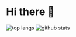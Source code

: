 # Hi there 👋

![top langs](https://github-readme-stats.vercel.app/api/top-langs/?username=hankli0130&layout=compact&theme=vue-dark)
![github stats](https://github-readme-stats.vercel.app/api?username=hankli0130&theme=vue-dark)

<!--
**HankLi0130/HankLi0130** is a ✨ _special_ ✨ repository because its `README.md` (this file) appears on your GitHub profile.

Here are some ideas to get you started:

- 🔭 I’m currently working on ...
- 🌱 I’m currently learning ...
- 👯 I’m looking to collaborate on ...
- 🤔 I’m looking for help with ...
- 💬 Ask me about ...
- 📫 How to reach me: ...
- 😄 Pronouns: ...
- ⚡ Fun fact: ...
-->
